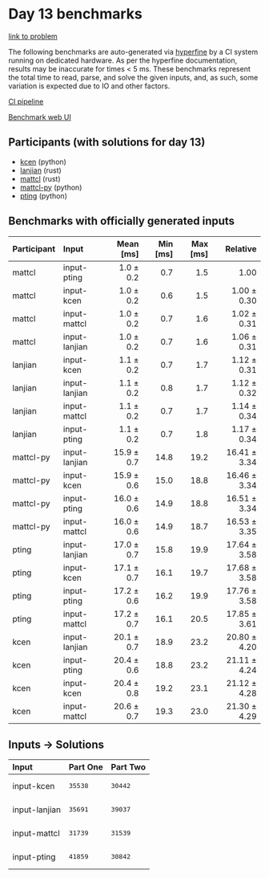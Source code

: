 # Day 13 benchmarks

[link to problem](https://adventofcode.com/2023/day/13)

The following benchmarks are auto-generated via
[hyperfine](https://github.com/sharkdp/hyperfine) by a CI system running on
dedicated hardware. As per the hyperfine documentation, results may be
inaccurate for times < 5 ms. These benchmarks represent the total time to read,
parse, and solve the given inputs, and, as such, some variation is expected due
to IO and other factors.

[CI pipeline](http://ci.papercode.net:8080/teams/main/pipelines/aoc2023)

[Benchmark web UI](https://aoc.ancalagon.black)


## Participants (with solutions for day 13)

- [kcen](https://github.com/kcen/aoc2023) (python)
- [lanjian](https://github.com/lanjian/aoc-2023) (rust)
- [mattcl](https://github.com/mattcl/aoc2023) (rust)
- [mattcl-py](https://github.com/mattcl/aoc2023-py) (python)
- [pting](https://github.com/pting/aoc2023) (python)


## Benchmarks with officially generated inputs

| Participant | Input | Mean [ms] | Min [ms] | Max [ms] | Relative |
|:---|:---|---:|---:|---:|---:|
| mattcl | input-pting | 1.0 ± 0.2 | 0.7 | 1.5 | 1.00 |
| mattcl | input-kcen | 1.0 ± 0.2 | 0.6 | 1.5 | 1.00 ± 0.30 |
| mattcl | input-mattcl | 1.0 ± 0.2 | 0.7 | 1.6 | 1.02 ± 0.31 |
| mattcl | input-lanjian | 1.0 ± 0.2 | 0.7 | 1.6 | 1.06 ± 0.31 |
| lanjian | input-kcen | 1.1 ± 0.2 | 0.7 | 1.7 | 1.12 ± 0.31 |
| lanjian | input-lanjian | 1.1 ± 0.2 | 0.8 | 1.7 | 1.12 ± 0.32 |
| lanjian | input-mattcl | 1.1 ± 0.2 | 0.7 | 1.7 | 1.14 ± 0.34 |
| lanjian | input-pting | 1.1 ± 0.2 | 0.7 | 1.8 | 1.17 ± 0.34 |
| mattcl-py | input-lanjian | 15.9 ± 0.7 | 14.8 | 19.2 | 16.41 ± 3.34 |
| mattcl-py | input-kcen | 15.9 ± 0.6 | 15.0 | 18.8 | 16.46 ± 3.34 |
| mattcl-py | input-pting | 16.0 ± 0.6 | 14.9 | 18.8 | 16.51 ± 3.34 |
| mattcl-py | input-mattcl | 16.0 ± 0.6 | 14.9 | 18.7 | 16.53 ± 3.35 |
| pting | input-lanjian | 17.0 ± 0.7 | 15.8 | 19.9 | 17.64 ± 3.58 |
| pting | input-kcen | 17.1 ± 0.7 | 16.1 | 19.7 | 17.68 ± 3.58 |
| pting | input-pting | 17.2 ± 0.6 | 16.2 | 19.9 | 17.76 ± 3.58 |
| pting | input-mattcl | 17.2 ± 0.7 | 16.1 | 20.5 | 17.85 ± 3.61 |
| kcen | input-lanjian | 20.1 ± 0.7 | 18.9 | 23.2 | 20.80 ± 4.20 |
| kcen | input-pting | 20.4 ± 0.6 | 18.8 | 23.2 | 21.11 ± 4.24 |
| kcen | input-kcen | 20.4 ± 0.8 | 19.2 | 23.1 | 21.12 ± 4.28 |
| kcen | input-mattcl | 20.6 ± 0.7 | 19.3 | 23.0 | 21.30 ± 4.29 |


## Inputs -> Solutions

| Input | Part One | Part Two |
|:---|:---|:---|
|input-kcen|<pre>35538</pre>|<pre>30442</pre>|
|input-lanjian|<pre>35691</pre>|<pre>39037</pre>|
|input-mattcl|<pre>31739</pre>|<pre>31539</pre>|
|input-pting|<pre>41859</pre>|<pre>30842</pre>|